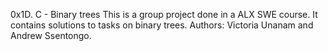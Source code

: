 0x1D. C - Binary trees
This is a group project done in a ALX SWE course. It contains solutions to tasks on binary trees.
Authors: Victoria Unanam and Andrew Ssentongo.
